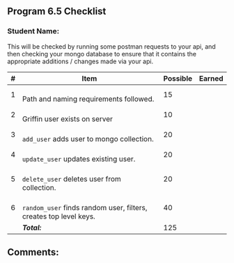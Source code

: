  ## Program 6.5 Checklist

### Student Name: 


This will be checked by running some postman requests to your api, and then checking your mongo
database to ensure that it contains the appropriate additions / changes made via your api.

| #  | Item                                                                   | Possible | Earned |
|----|------------------------------------------------------------------------|----------|--------|
|  1  | <br> Path and naming requirements followed.                            | 15       |        |
|  2  | <br> Griffin user exists on server                                     | 10       |        |
|  3  | <br> `add_user` adds user to mongo collection.                         | 20       |        |
|  4  | <br> `update_user` updates existing user.                              | 20       |        |
|  5  | <br> `delete_user` deletes user from collection.                       | 20       |        |
|  6  | <br> `random_user` finds random user, filters, creates top level keys. | 40       |        |
|    | ***Total:***                                                           | 125      |        | 

## Comments:



